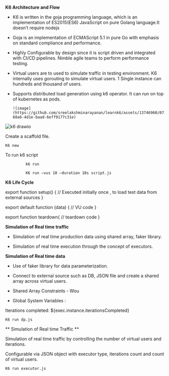 **K6 Architecture and Flow**

 *  K6 is written in the goja programming language, which is an implementation of ES2015(ES6) JavaScript on pure Golang language.It doesn’t require nodejs
  
  * Goja is an implementation of ECMAScript 5.1 in pure Go with emphasis on standard compliance and performance.
  
  * Highly Configurable by design since it is script driven and integrated with CI/CD pipelines. Nimble agile teams to perform performance testing.
  
  * Virtual users are to used to simulate traffic in testing environment. K6 internally uses gorouting to simulate virtual users. 1 Single instance can hundreds and thousand of users.
  
  * Supports distributed load generation using k6 operator. It can run on top of kubernetes as pods.


		![image](https://github.com/sreelakshminarayanan/learnk6/assets/13746960/07a9b784-68a6-4d1e-baad-6eff9177c31e)

![k6 drawio](https://github.com/sreelakshminarayanan/learnk6/assets/13746960/ff76e75f-a284-4f87-9c78-a2608959aa6a)


Create a scaffold file.

	K6 new

To run k6 script

             k6 run

             K6 run –vus 10 –duration 10s script.js


**K6 Life Cycle**


 
export function setup() {
  //    Executed initially once , to load test data from external sources
}


export default function (data) {
  // VU code
}

 
export function teardown{
  // teardown code
}



**Simulation of Real time traffic**

 * Simulation of real time production data using shared array, faker library.

 * Simulation of real time execution through the concept of executors.


**Simulation of Real time data**

* Use of faker library for data parameterization.

* Connect to external source such as DB, JSON file and create a shared array across virtual users.

* Shared Array Constraints - Wou

* Global System Variables :

Iterations completed: ${exec.instance.iterationsCompleted}

  ``K6 run dp.js``


** Simulation of Real time Traffic **

Simulation of real time traffic by controlling the number of virtual users and iterations.

Configurable via JSON object with executor type, iterations count and count of virtual users.


``K6 run executor.js``
















